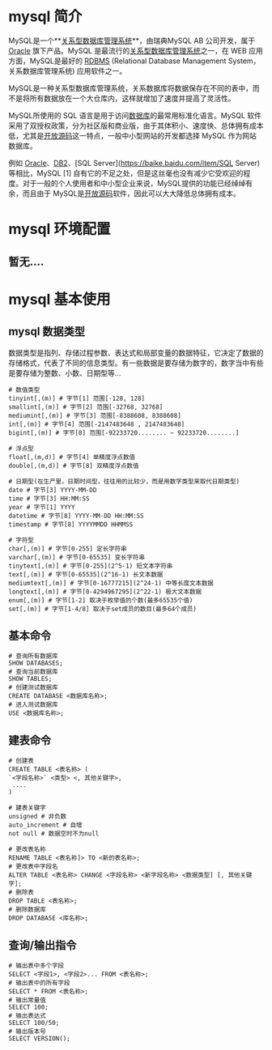 # mysql 简介

MySQL是一个**[关系型数据库管理系统](https://baike.baidu.com/item/关系型数据库管理系统/696511)**，由瑞典MySQL AB 公司开发，属于 [Oracle](https://baike.baidu.com/item/Oracle) 旗下产品。MySQL 是最流行的[关系型数据库管理系统](https://baike.baidu.com/item/关系型数据库管理系统/696511)之一，在 WEB 应用方面，MySQL是最好的 [RDBMS](https://baike.baidu.com/item/RDBMS/1048260) (Relational Database Management System，关系数据库管理系统) 应用软件之一。

MySQL是一种关系型数据库管理系统，关系数据库将数据保存在不同的表中，而不是将所有数据放在一个大仓库内，这样就增加了速度并提高了灵活性。

MySQL所使用的 SQL 语言是用于访问[数据库](https://baike.baidu.com/item/数据库/103728)的最常用标准化语言。MySQL 软件采用了双授权政策，分为社区版和商业版，由于其体积小、速度快、总体拥有成本低，尤其是[开放源码](https://baike.baidu.com/item/开放源码/7176422)这一特点，一般中小型网站的开发都选择 MySQL 作为网站数据库。

例如 [Oracle](https://baike.baidu.com/item/Oracle)、[DB2](https://baike.baidu.com/item/DB2)、[SQL Server](https://baike.baidu.com/item/SQL Server)等相比，MySQL [1] 自有它的不足之处，但是这丝毫也没有减少它受欢迎的程度。对于一般的个人使用者和中小型企业来说，MySQL提供的功能已经绰绰有余，而且由于 MySQL是[开放源码](https://baike.baidu.com/item/开放源码)软件，因此可以大大降低总体拥有成本。

# mysql 环境配置

## 暂无....

# mysql 基本使用

## mysql 数据类型

数据类型是指列、存储过程参数、表达式和局部变量的数据特征，它决定了数据的存储格式，代表了不同的信息类型。有一些数据是要存储为数字的，数字当中有些是要存储为整数、小数、日期型等...

~~~mysql
# 数值类型
tinyint[,(m)] # 字节[1] 范围[-128, 128]
smallint[,(m)] # 字节[2] 范围[-32768, 32768]
mediumint[,(m)] # 字节[3] 范围[-8388608, 8388608]
int[,(m)] # 字节[4] 范围[-2147483648 , 2147483648]
bigint[,(m)] # 字节[8] 范围[-92233720........ ~ 92233720........]

# 浮点型
float[,(m,d)] # 字节[4] 单精度浮点数值
double[,(m,d)] # 字节[8] 双精度浮点数值

# 日期型(在生产里，日期时间型，往往用的比较少，而是用数字类型来取代日期类型)
date # 字节[3] YYYY-MM-DD
time # 字节[3] HH:MM:SS
year # 字节[1] YYYY
datetime # 字节[8] YYYY-MM-DD HH:MM:SS
timestamp # 字节[8] YYYYMMDD HHMMSS

# 字符型
char[,(m)] # 字节[0-255] 定长字符串
varchar[,(m)] # 字节[0-65535] 变长字符串
tinytext[,(m)] # 字节[0-255](2^5-1) 短文本字符串
text[,(m)] # 字节[0-65535](2^16-1) 长文本数据
mediumtext[,(m)] # 字节[0-16777215](2^24-1) 中等长度文本数据
longtext[,(m)] # 字节[0-4294967295](2^22-1) 极大文本数据
enum[,(m)] # 字节[1-2] 取决于枚举值的个数(最多65535个值)
set[,(m)] # 字节[1-4/8] 取决于set成员的数目(最多64个成员)
~~~

## 基本命令

~~~mysql
# 查询所有数据库
SHOW DATABASES;
# 查询当前数据库
SHOW TABLES;
# 创建测试数据库
CREATE DATABASE <数据库名称>;
# 进入测试数据库
USE <数据库名称>;
~~~

## 建表命令

~~~mysql
# 创建表
CREATE TABLE <表名称> (
`<字段名称>` <类型> <, 其他关键字>,
 ....
)

# 建表关键字
unsigned # 非负数
auto_increment # 自增
not null # 数据空时不为null

# 更改表名称
RENAME TABLE <表名称]> TO <新的表名称>;
# 更改表中字段名
ALTER TABLE <表名称> CHANGE <字段名称> <新字段名称> <数据类型] [, 其他关键字];
# 删除表
DROP TABLE <表名称>;
# 删除数据库
DROP DATABASE <库名称>;
~~~

## 查询/输出指令

~~~mysql
# 输出表中多个字段
SELECT <字段1>, <字段2>... FROM <表名称>;
# 输出表中的所有字段
SELECT * FROM <表名称>;
# 输出常量值
SELECT 100;
# 输出表达式
SELECT 100/50;
# 输出版本号
SELECT VERSION();
~~~

